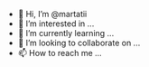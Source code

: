 - 👋 Hi, I’m @martatii
- 👀 I’m interested in ...
- 🌱 I’m currently learning ...
- 💞️ I’m looking to collaborate on ...
- 📫 How to reach me ...

<!---
martatii/martatii is a ✨ special ✨ repository because its `README.md` (this file) appears on your GitHub profile.
You can click the Preview link to take a look at your changes.
--->
